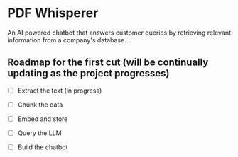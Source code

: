 # PDF Whisperer
An AI powered chatbot that answers customer queries by retrieving relevant information from a company's database.

## Roadmap for the first cut (will be continually updating as the project progresses)

- [ ] Extract the text (in progress)

- [ ] Chunk the data

- [ ] Embed and store

- [ ] Query the LLM

- [ ] Build the chatbot
